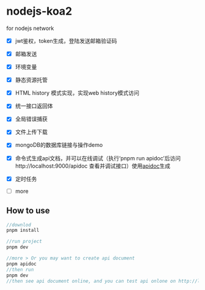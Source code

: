 # nodejs-koa2

for nodejs network

- [x] jwt鉴权，token生成，登陆发送邮箱验证码

- [x] 邮箱发送

- [x] 环境变量

- [x] 静态资源托管

- [x] HTML history 模式实现，实现web history模式访问

- [x] 统一接口返回体

- [x] 全局错误捕获

- [x] 文件上传下载

- [x] mongoDB的数据库链接与操作demo

- [x] 命令式生成api文档，并可以在线调试（执行‘pnpm run apidoc’后访问http://localhost:9000/apidoc 查看并调试接口）使用[apidoc](https://apidocjs.com/)生成

- [x] 定时任务

- [ ] more

  

## How to use

```js
//downlod
pnpm install

//run project
pnpm dev

//more > Or you may want to create api document
pnpm apidoc
//then run
pnpm dev
//then see api document online, and you can test api onlone on http://localhost:9000/apidoc
```

